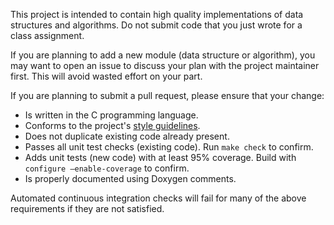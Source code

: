 This project is intended to contain high quality implementations of data structures and algorithms. Do not submit code that you just wrote for a class assignment.

If you are planning to add a new module (data structure or algorithm), you may want to open an issue to discuss your plan with the project maintainer first. This will avoid wasted effort on your part.

If you are planning to submit a pull request, please ensure that your change:
* Is written in the C programming language.
* Conforms to the project's [style guidelines](../STYLE.md).
* Does not duplicate existing code already present.
* Passes all unit test checks (existing code). Run `make check` to confirm.
* Adds unit tests (new code) with at least 95% coverage. Build with `configure –enable-coverage` to confirm.
* Is properly documented using Doxygen comments.

Automated continuous integration checks will fail for many of the above requirements if they are not satisfied.
